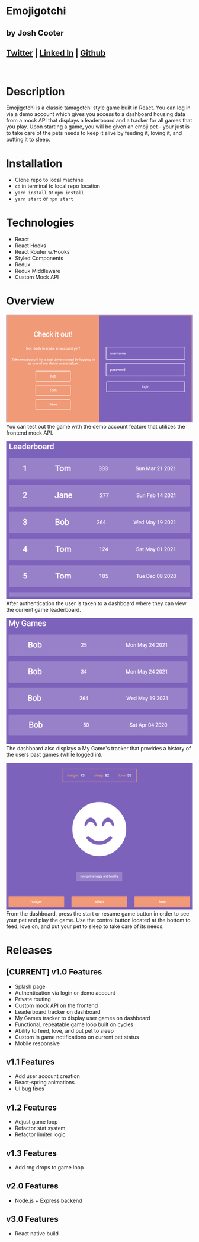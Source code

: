 # Emojigotchi
## by Josh Cooter
## [Twitter](http://www.twitter.com/thejoshcooter) | [Linked In](https://www.linkedin.com/in/joshcooter/) | [Github](http://www.github.com/thejoshcooter)  
<br />

# Description  
Emojigotchi is a classic tamagotchi style game built in React. You can log in via a demo account which gives you access to a dashboard housing data from a mock API that displays a leaderboard and a tracker for all games that you play. Upon starting a game, you will be given an emoji pet - your just is to take care of the pets needs to keep it alive by feeding it, loving it, and putting it to sleep.

# Installation  
- Clone repo to local machine
- `cd` in terminal to local repo location
- `yarn install` or `npm install` 
- `yarn start` or `npm start`

# Technologies
- React
- React Hooks
- React Router w/Hooks
- Styled Components
- Redux
- Redux Middleware
- Custom Mock API

# Overview
![demo](/src/assets/demo.png)  
You can test out the game with the demo account feature that utilizes the frontend mock API.  

![leaderboard](/src/assets/leaderboard.png)
After authentication the user is taken to a dashboard where they can view the current game leaderboard.  

![mygames](/src/assets/mygames.png)
The dashboard also displays a My Game's tracker that provides a history of the users past games (while logged in).  

![game](/src/assets/game.png)
From the dashboard, press the start or resume game button in order to see your pet and play the game. Use the control button located at the bottom to feed, love on, and put your pet to sleep to take care of its needs.  

# Releases
## [CURRENT] v1.0 Features
- Splash page
- Authentication via login or demo account
- Private routing
- Custom mock API on the frontend
- Leaderboard tracker on dashboard
- My Games tracker to display user games on dashboard
- Functional, repeatable game loop built on cycles
- Ability to feed, love, and put pet to sleep
- Custom in game notifications on current pet status
- Mobile responsive

## v1.1 Features
- Add user account creation
- React-spring animations
- UI bug fixes

## v1.2 Features
- Adjust game loop
- Refactor stat system
- Refactor limiter logic

## v1.3 Features
- Add rng drops to game loop

## v2.0 Features
- Node.js + Express backend

## v3.0 Features
- React native build